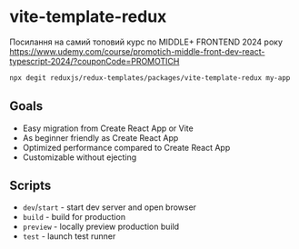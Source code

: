 # vite-template-redux

Посилання на самий топовий курс по MIDDLE+ FRONTEND 2024 року
https://www.udemy.com/course/promotich-middle-front-dev-react-typescript-2024/?couponCode=PROMOTICH


```sh
npx degit reduxjs/redux-templates/packages/vite-template-redux my-app
```

## Goals

- Easy migration from Create React App or Vite
- As beginner friendly as Create React App
- Optimized performance compared to Create React App
- Customizable without ejecting

## Scripts

- `dev`/`start` - start dev server and open browser
- `build` - build for production
- `preview` - locally preview production build
- `test` - launch test runner

